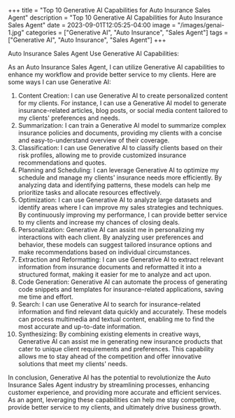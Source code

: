 +++
title = "Top 10 Generative AI Capabilities for Auto Insurance Sales Agent"
description = "Top 10 Generative AI Capabilities for Auto Insurance Sales Agent"
date = 2023-09-01T12:05:25-04:00
image = "/images/genai-1.jpg"
categories = ["Generative AI", "Auto Insurance", "Sales Agent"]
tags = ["Generative AI", "Auto Insurance", "Sales Agent"]
+++

Auto Insurance Sales Agent Use Generative AI Capabilities:

As an Auto Insurance Sales Agent, I can utilize Generative AI capabilities to enhance my workflow and provide better service to my clients. Here are some ways I can use Generative AI:

1. Content Creation: I can use Generative AI to create personalized content for my clients. For instance, I can use a Generative AI model to generate insurance-related articles, blog posts, or social media content tailored to my clients' preferences and needs.
2. Summarization: I can train a Generative AI model to summarize complex insurance policies and documents, providing my clients with a concise and easy-to-understand overview of their coverage.
3. Classification: I can use Generative AI to classify clients based on their risk profiles, allowing me to provide customized insurance recommendations and quotes.
4. Planning and Scheduling: I can leverage Generative AI to optimize my schedule and manage my clients' insurance needs more efficiently. By analyzing data and identifying patterns, these models can help me prioritize tasks and allocate resources effectively.
5. Optimization: I can use Generative AI to analyze large datasets and identify areas where I can improve my sales strategies and techniques. By continuously improving my performance, I can provide better service to my clients and increase my chances of closing deals.
6. Personalization: Generative AI can assist me in personalizing my interactions with each client. By analyzing user preferences and behavior, these models can suggest tailored insurance options and make recommendations based on individual circumstances.
7. Extraction and Reformatting: I can use Generative AI to extract relevant information from insurance documents and reformatted it into a structured format, making it easier for me to analyze and act upon.
8. Code Generation: Generative AI can automate the process of generating code snippets and templates for insurance-related applications, saving me time and effort.
9. Search: I can use Generative AI to search for insurance-related information and find relevant data quickly and accurately. These models can process multimedia and textual content, enabling me to find the most accurate and up-to-date information.
10. Synthesizing: By combining existing elements in creative ways, Generative AI can assist me in generating new insurance products that cater to unique client requirements and preferences. This capability allows me to stay ahead of the competition and offer innovative solutions that meet my clients' needs.

In conclusion, Generative AI has the potential to revolutionize the Auto Insurance Sales Agent industry by streamlining processes, enhancing customer experience, and providing more accurate and efficient services. As an agent, leveraging these capabilities can help me stay competitive, provide better service to my clients, and ultimately drive business growth.
